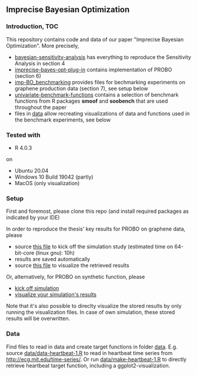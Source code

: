 ## Imprecise Bayesian Optimization


### Introduction, TOC
This repository contains code and data of our paper "Imprecise Bayesian Optimization". More precisely,

* [bayesian-sensitivity-analysis](bayesian-sensitivity-analysis) has everything to reproduce the Sensitivity Analysis in section 4 
* [imprecise-bayes-opt-plug-in](imprecise-bayes-opt-plug-in) contains implementation of PROBO (section 6)
* [imp-BO_benchmarking](imp-BO_benchmarking) provides files for bechmarking experiments on graphene production data (section 7), see setup below
* [univariate-benchmark-functions](univariate-benchmark-functions) contains a selection of benchmark functions from R packages **smoof** and **soobench** that are used throughout the paper
* files in [data](data) allow recreating visualizations of data and functions used in the benchmark experiments, see below


### Tested with

- R 4.0.3

on
- Ubuntu 20.04
- Windows 10 Build 19042 (partly)
- MacOS (only visualization)


### Setup

First and foremost, please clone this repo (and install required packages as indicated by your IDE)

In order to reproduce the thesis' key results for PROBO on graphene data, please 

* source [this file](imp-BO_benchmarking/imp-BO-kapton-benchmarking-glcb-graphene.R) to kick off the simulation study (estimated time on 64-bit-core (linux gnu): 10h)
* results are saved automatically
* source [this file](imp-BO_benchmarking/viz-glcb-all-comparisons.R) to visualize the retrieved results

Or, alternatively, for PROBO on synthetic function, please

* [kick off simulation](imp-BO_benchmarking/imp-BO-synthetic-benchmarking-glcb-only-1.R)
* [visualize your simulation's results](imp-BO_benchmarking/imp-BO-benchmarking-synthetic-glcb-vs-ei-lcb-viz.R)

Note that it's also possible to direclty visualize the stored results by only running the visualization files. In case of own simulation, these stored results will be overwritten.

### Data

Find files to read in data and create target functions in folder [data](data). 
E.g. source [data/data-heartbeat-1.R](data/data-heartbeat-1.R) to read in heartbeat time series from http://ecg.mit.edu/time-series/.
Or run [data/make-heartbeat-1.R](data/make-heartbeat-1.R) to directly retrieve heartbeat target function, including a ggplot2-visualization.


